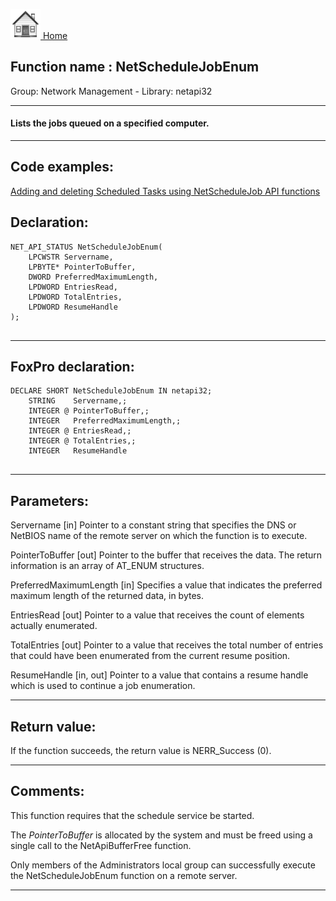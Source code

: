 [<img src="../../images/home.png"> Home ](https://github.com/VFPX/Win32API)  

## Function name : NetScheduleJobEnum
Group: Network Management - Library: netapi32    
***  


#### Lists the jobs queued on a specified computer. 
***  


## Code examples:
[Adding and deleting Scheduled Tasks using NetScheduleJob API functions](../../samples/sample_490.md)  

## Declaration:
```foxpro  
NET_API_STATUS NetScheduleJobEnum(
	LPCWSTR Servername,
	LPBYTE* PointerToBuffer,
	DWORD PreferredMaximumLength,
	LPDWORD EntriesRead,
	LPDWORD TotalEntries,
	LPDWORD ResumeHandle
);
  
```  
***  


## FoxPro declaration:
```foxpro  
DECLARE SHORT NetScheduleJobEnum IN netapi32;
	STRING    Servername,;
	INTEGER @ PointerToBuffer,;
	INTEGER   PreferredMaximumLength,;
	INTEGER @ EntriesRead,;
	INTEGER @ TotalEntries,;
	INTEGER   ResumeHandle
  
```  
***  


## Parameters:
Servername 
[in] Pointer to a constant string that specifies the DNS or NetBIOS name of the remote server on which the function is to execute.

PointerToBuffer 
[out] Pointer to the buffer that receives the data. The return information is an array of AT_ENUM structures. 

PreferredMaximumLength 
[in] Specifies a value that indicates the preferred maximum length of the returned data, in bytes.

EntriesRead 
[out] Pointer to a value that receives the count of elements actually enumerated. 

TotalEntries 
[out] Pointer to a value that receives the total number of entries that could have been enumerated from the current resume position. 

ResumeHandle 
[in, out] Pointer to a value that contains a resume handle which is used to continue a job enumeration.   
***  


## Return value:
If the function succeeds, the return value is NERR_Success (0).  
***  


## Comments:
This function requires that the schedule service be started.  
  
The <Em>PointerToBuffer</Em> is allocated by the system and must be freed using a single call to the NetApiBufferFree function.   
  
Only members of the Administrators local group can successfully execute the NetScheduleJobEnum function on a remote server.  
  
***  

